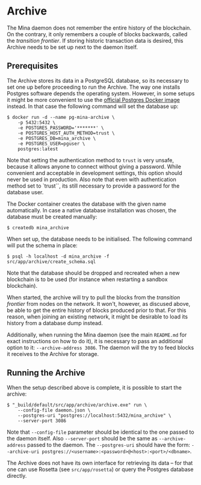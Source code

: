 Archive
=======

The Mina daemon does not remember the entire history of the blockchain.
On the contrary, it only remembers a couple of blocks backwards, called
the *transition frontier*. If storing historic transaction data is
desired, this Archive needs to be set up next to the daemon itself.

Prerequisites
-------------

The Archive stores its data in a PostgreSQL database, so its necessary
to set one up before proceeding to run the Archive. The way one
installs Postgres software depends the operating system. However, in
some setups it might be more convenient to use the [official Postgres
Docker image](https://hub.docker.com/_/postgres) instead. In that case
the following command will set the database up:

```shell
$ docker run -d --name pg-mina-archive \
    -p 5432:5432 \
    -e POSTGRES_PASSWORD='*******' \
    -e POSTGRES_HOST_AUTH_METHOD=trust \
    -e POSTGRES_DB=mina_archive \
    -e POSTGRES_USER=pguser \
    postgres:latest
```

Note that setting the authentication method to `trust` is very unsafe,
because it allows anyone to connect without giving a password. While
convenient and acceptable in development settings, this option should
never be used in production. Also note that even with authentication
method set to `trust``, its still necessary to provide a password for
the database user.

The Docker container creates the database with the given name automatically.
In case a native database installation was chosen, the database must be
created manually:

```shell
$ createdb mina_archive
```

When set up, the database needs to be initialised. The following command
will put the schema in place:

```shell
$ psql -h localhost -d mina_archive -f src/app/archive/create_schema.sql
```

Note that the database should be dropped and recreated when a new
blockchain is to be used (for instance when restarting a sandbox blockchain).

When started, the archive will try to pull the blocks from the
*transition frontier* from nodes on the network. It won't, however, as
discused above, be able to get the entire history of blocks produced
prior to that. For this reason, when joining an existing network, it
might be desirable to load its history from a database dump
instead.

Additionally, when running the Mina daemon (see the main `README.md` for
exact instructions on how to do it), it is necessary to pass an additional
option to it: `--archive-address 3086`. The daemon will the try to feed
blocks it receives to the Archive for storage.

Running the Archive
-------------------

When the setup described above is complete, it is possible to start the
archive:

```shell
$ "_build/default/src/app/archive/archive.exe" run \
    --config-file daemon.json \
    --postgres-uri "postgres://localhost:5432/mina_archive" \
    --server-port 3086
```

Note that `--config-file` parameter should be identical to the one passed
to the daemon itself. Also `--server-port` should be the same as
`--archive-address` passed to the daemon. The `--postgres-uri` should have
the form:
`--archive-uri postgres://<username>:<password>@<host>:<port>/<dbname>`.

The Archive does not have its own interface for retrieving its data – for
that one can use Rosetta (see `src/app/rosetta`) or query the Postgres
database directly.
